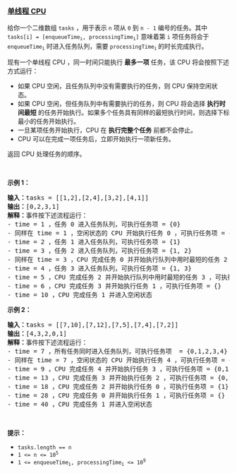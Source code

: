 ### [单线程 CPU](https://leetcode-cn.com/problems/single-threaded-cpu)

<p>给你一个二维数组 <code>tasks</code> ，用于表示 <code>n</code>​​​​​​ 项从 <code>0</code> 到 <code>n - 1</code> 编号的任务。其中 <code>tasks[i] = [enqueueTime<sub>i</sub>, processingTime<sub>i</sub>]</code> 意味着第 <code>i<sup>​​​​​​</sup></code>​​​​ 项任务将会于 <code>enqueueTime<sub>i</sub></code> 时进入任务队列，需要 <code>processingTime<sub>i</sub></code><sub> </sub>的时长完成执行。</p>

<p>现有一个单线程 CPU ，同一时间只能执行 <strong>最多一项</strong> 任务，该 CPU 将会按照下述方式运行：</p>

<ul>
	<li>如果 CPU 空闲，且任务队列中没有需要执行的任务，则 CPU 保持空闲状态。</li>
	<li>如果 CPU 空闲，但任务队列中有需要执行的任务，则 CPU 将会选择 <strong>执行时间最短</strong> 的任务开始执行。如果多个任务具有同样的最短执行时间，则选择下标最小的任务开始执行。</li>
	<li>一旦某项任务开始执行，CPU 在 <strong>执行完整个任务</strong> 前都不会停止。</li>
	<li>CPU 可以在完成一项任务后，立即开始执行一项新任务。</li>
</ul>

<p>返回<em> </em>CPU<em> </em>处理任务的顺序。</p>

<p> </p>

<p><strong>示例 1：</strong></p>

<pre><strong>输入：</strong>tasks = [[1,2],[2,4],[3,2],[4,1]]
<strong>输出：</strong>[0,2,3,1]
<strong>解释：</strong>事件按下述流程运行： 
- time = 1 ，任务 0 进入任务队列，可执行任务项 = {0}
- 同样在 time = 1 ，空闲状态的 CPU 开始执行任务 0 ，可执行任务项 = {}
- time = 2 ，任务 1 进入任务队列，可执行任务项 = {1}
- time = 3 ，任务 2 进入任务队列，可执行任务项 = {1, 2}
- 同样在 time = 3 ，CPU 完成任务 0 并开始执行队列中用时最短的任务 2 ，可执行任务项 = {1}
- time = 4 ，任务 3 进入任务队列，可执行任务项 = {1, 3}
- time = 5 ，CPU 完成任务 2 并开始执行队列中用时最短的任务 3 ，可执行任务项 = {1}
- time = 6 ，CPU 完成任务 3 并开始执行任务 1 ，可执行任务项 = {}
- time = 10 ，CPU 完成任务 1 并进入空闲状态
</pre>

<p><strong>示例 2：</strong></p>

<pre><strong>输入：</strong>tasks = [[7,10],[7,12],[7,5],[7,4],[7,2]]
<strong>输出：</strong>[4,3,2,0,1]
<strong>解释：</strong>事件按下述流程运行： 
- time = 7 ，所有任务同时进入任务队列，可执行任务项  = {0,1,2,3,4}
- 同样在 time = 7 ，空闲状态的 CPU 开始执行任务 4 ，可执行任务项 = {0,1,2,3}
- time = 9 ，CPU 完成任务 4 并开始执行任务 3 ，可执行任务项 = {0,1,2}
- time = 13 ，CPU 完成任务 3 并开始执行任务 2 ，可执行任务项 = {0,1}
- time = 18 ，CPU 完成任务 2 并开始执行任务 0 ，可执行任务项 = {1}
- time = 28 ，CPU 完成任务 0 并开始执行任务 1 ，可执行任务项 = {}
- time = 40 ，CPU 完成任务 1 并进入空闲状态</pre>

<p> </p>

<p><strong>提示：</strong></p>

<ul>
	<li><code>tasks.length == n</code></li>
	<li><code>1 &lt;= n &lt;= 10<sup>5</sup></code></li>
	<li><code>1 &lt;= enqueueTime<sub>i</sub>, processingTime<sub>i</sub> &lt;= 10<sup>9</sup></code></li>
</ul>
